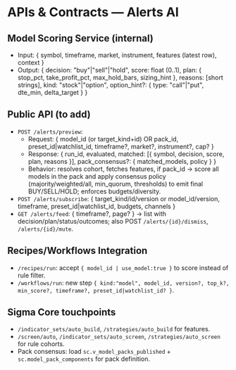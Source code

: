 # APIs & Contracts — Alerts AI

## Model Scoring Service (internal)
- Input: { symbol, timeframe, market, instrument, features (latest row), context }
- Output: {
  decision: "buy"|"sell"|"hold",
  score: float (0..1),
  plan: { stop_pct, take_profit_pct, max_hold_bars, sizing_hint },
  reasons: [short strings],
  kind: "stock"|"option", option_hint?: { type: "call"|"put", dte_min, delta_target }
}

## Public API (to add)
- `POST /alerts/preview`:
  - Request: { model_id (or target_kind+id) OR pack_id, preset_id|watchlist_id, timeframe?, market?, instrument?, cap? }
  - Response: { run_id, evaluated, matched: [{ symbol, decision, score, plan, reasons }], pack_consensus?: { matched_models, policy } }
  - Behavior: resolves cohort, fetches features, if pack_id → score all models in the pack and apply consensus policy (majority/weighted/all, min_quorum, thresholds) to emit final BUY/SELL/HOLD; enforces budgets/diversity.
- `POST /alerts/subscribe`: { target_kind/id/version or model_id/version, timeframe, preset_id|watchlist_id, budgets, channels }
- `GET /alerts/feed`: { timeframe?, page? } → list with decision/plan/status/outcomes; also POST `/alerts/{id}/dismiss`, `/alerts/{id}/mute`.

## Recipes/Workflows Integration
- `/recipes/run`: accept `{ model_id | use_model:true }` to score instead of rule filter.
- `/workflows/run`: new step `{ kind:"model", model_id, version?, top_k?, min_score?, timeframe?, preset_id|watchlist_id? }`.

## Sigma Core touchpoints
- `/indicator_sets/auto_build`, `/strategies/auto_build` for features.
- `/screen/auto`, `/indicator_sets/auto_screen`, `/strategies/auto_screen` for rule cohorts.
 - Pack consensus: load `sc.v_model_packs_published` + `sc.model_pack_components` for pack definition.
